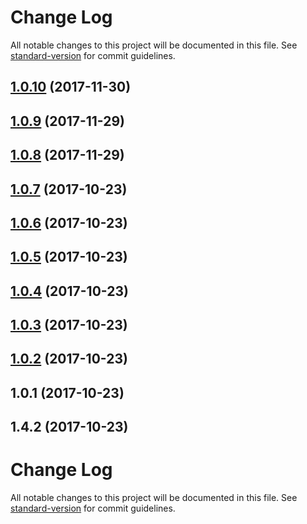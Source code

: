# Change Log

All notable changes to this project will be documented in this file. See [standard-version](https://github.com/conventional-changelog/standard-version) for commit guidelines.

<a name="1.0.10"></a>
## [1.0.10](https://github.com/riltsken/circleci-job-chain/compare/v1.0.9...v1.0.10) (2017-11-30)



<a name="1.0.9"></a>
## [1.0.9](https://github.com/riltsken/circleci-job-chain/compare/v1.0.8...v1.0.9) (2017-11-29)



<a name="1.0.8"></a>
## [1.0.8](https://github.com/riltsken/circleci-job-chain/compare/v1.0.7...v1.0.8) (2017-11-29)



<a name="1.0.7"></a>
## [1.0.7](https://github.com/riltsken/circleci-job-chain/compare/v1.0.6...v1.0.7) (2017-10-23)



<a name="1.0.6"></a>
## [1.0.6](https://github.com/riltsken/circleci-job-chain/compare/v1.0.5...v1.0.6) (2017-10-23)



<a name="1.0.5"></a>
## [1.0.5](https://github.com/riltsken/circleci-job-chain/compare/v1.0.4...v1.0.5) (2017-10-23)



<a name="1.0.4"></a>
## [1.0.4](https://github.com/riltsken/circleci-job-chain/compare/v1.0.3...v1.0.4) (2017-10-23)



<a name="1.0.3"></a>
## [1.0.3](https://github.com/riltsken/circleci-job-chain/compare/v1.0.2...v1.0.3) (2017-10-23)



<a name="1.0.2"></a>
## [1.0.2](https://github.com/riltsken/circleci-job-chain/compare/v1.0.1...v1.0.2) (2017-10-23)



<a name="1.0.1"></a>
## 1.0.1 (2017-10-23)



<a name="1.4.2"></a>
## 1.4.2 (2017-10-23)



# Change Log

All notable changes to this project will be documented in this file. See [standard-version](https://github.com/conventional-changelog/standard-version) for commit guidelines.
